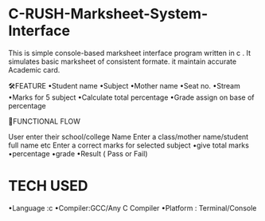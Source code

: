 # C-RUSH-Marksheet-System-Interface
This is simple console-based marksheet interface program written in c . It simulates basic marksheet of consistent formate.
it maintain accurate Academic card.


🛠️FEATURE 
•Student name 
•Subject 
•Mother name
•Seat no.
•Stream 
•Marks for 5 subject
•Calculate total percentage 
•Grade assign on base of percentage

📌FUNCTIONAL FLOW

 User enter their school/college Name
 Enter a class/mother name/student full name etc 
Enter a correct marks for selected subject 
     •give total marks
     •percentage 
     •grade 
     •Result ( Pass or Fail)

# TECH USED
•Language :c
•Compiler:GCC/Any C Compiler
•Platform : Terminal/Console



